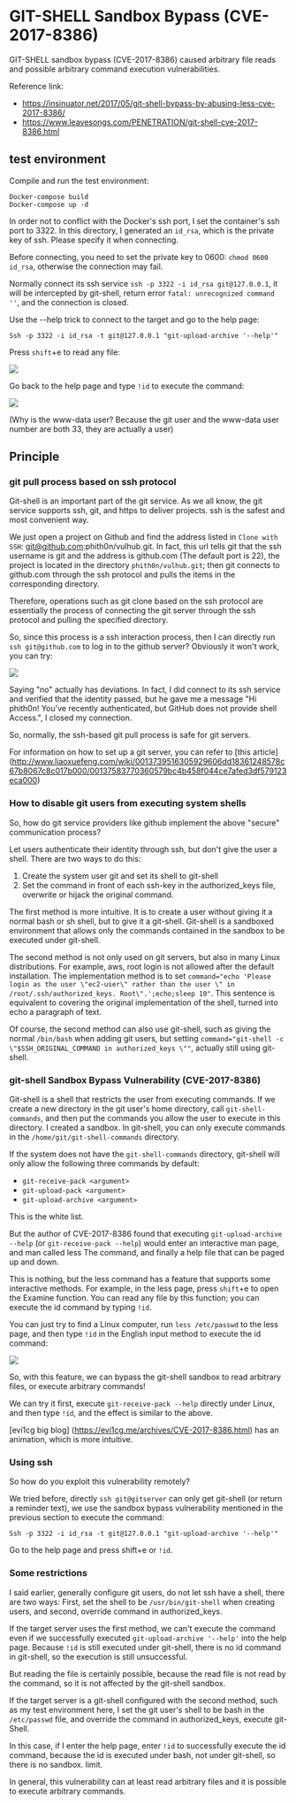 # GIT-SHELL Sandbox Bypass (CVE-2017-8386)

GIT-SHELL sandbox bypass (CVE-2017-8386) caused arbitrary file reads and possible arbitrary command execution vulnerabilities.

Reference link:

 - https://insinuator.net/2017/05/git-shell-bypass-by-abusing-less-cve-2017-8386/
 - https://www.leavesongs.com/PENETRATION/git-shell-cve-2017-8386.html

## test environment

Compile and run the test environment:

```
Docker-compose build
Docker-compose up -d
```

In order not to conflict with the Docker's ssh port, I set the container's ssh port to 3322. In this directory, I generated an `id_rsa`, which is the private key of ssh. Please specify it when connecting.

Before connecting, you need to set the private key to 0600: `chmod 0600 id_rsa`, otherwise the connection may fail.

Normally connect its ssh service `ssh -p 3322 -i id_rsa git@127.0.0.1`, it will be intercepted by git-shell, return error `fatal: unrecognized command ''`, and the connection is closed.

Use the --help trick to connect to the target and go to the help page:

```
Ssh -p 3322 -i id_rsa -t git@127.0.0.1 "git-upload-archive '--help'"
```

Press `shift`+e to read any file:

![](img/03.png)

Go back to the help page and type `!id` to execute the command:

![](img/04.png)

(Why is the www-data user? Because the git user and the www-data user number are both 33, they are actually a user)

## Principle

### git pull process based on ssh protocol

Git-shell is an important part of the git service. As we all know, the git service supports ssh, git, and https to deliver projects. ssh is the safest and most convenient way.

We just open a project on Github and find the address listed in `Clone with SSH`: git@github.com:phith0n/vulhub.git. In fact, this url tells git that the ssh username is git and the address is github.com (The default port is 22), the project is located in the directory `phith0n/vulhub.git`; then git connects to github.com through the ssh protocol and pulls the items in the corresponding directory.

Therefore, operations such as git clone based on the ssh protocol are essentially the process of connecting the git server through the ssh protocol and pulling the specified directory.

So, since this process is a ssh interaction process, then I can directly run `ssh git@github.com` to log in to the github server? Obviously it won't work, you can try:

![](img/01.png)

Saying "no" actually has deviations. In fact, I did connect to its ssh service and verified that the identity passed, but he gave me a message "Hi phith0n! You've recently authenticated, but GitHub does not provide shell Access.", I closed my connection.

So, normally, the ssh-based git pull process is safe for git servers.

For information on how to set up a git server, you can refer to [this article] (http://www.liaoxuefeng.com/wiki/0013739516305929606dd18361248578c67b8067c8c017b000/00137583770360579bc4b458f044ce7afed3df579123eca000)

### How to disable git users from executing system shells

So, how do git service providers like github implement the above "secure" communication process?

Let users authenticate their identity through ssh, but don't give the user a shell. There are two ways to do this:

1. Create the system user git and set its shell to git-shell
2. Set the command in front of each ssh-key in the authorized_keys file, overwrite or hijack the original command.

The first method is more intuitive. It is to create a user without giving it a normal bash or sh shell, but to give it a git-shell. Git-shell is a sandboxed environment that allows only the commands contained in the sandbox to be executed under git-shell.

The second method is not only used on git servers, but also in many Linux distributions. For example, aws, root login is not allowed after the default installation. The implementation method is to set `command="echo 'Please login as the user \"ec2-user\" rather than the user \" in /root/.ssh/authorized_keys. Root\".';echo;sleep 10"`. This sentence is equivalent to covering the original implementation of the shell, turned into echo a paragraph of text.

Of course, the second method can also use git-shell, such as giving the normal `/bin/bash` when adding git users, but setting `command="git-shell -c \"$SSH_ORIGINAL_COMMAND in authorized_keys \""`, actually still using git-shell.

### git-shell Sandbox Bypass Vulnerability (CVE-2017-8386)

Git-shell is a shell that restricts the user from executing commands. If we create a new directory in the git user's home directory, call `git-shell-commands`, and then put the commands you allow the user to execute in this directory. I created a sandbox. In git-shell, you can only execute commands in the `/home/git/git-shell-commands` directory.

If the system does not have the `git-shell-commands` directory, git-shell will only allow the following three commands by default:

- `git-receive-pack <argument>`
- `git-upload-pack <argument>`
- `git-upload-archive <argument>`

This is the white list.

But the author of CVE-2017-8386 found that executing `git-upload-archive --help` (or `git-receive-pack --help`) would enter an interactive man page, and man called less The command, and finally a help file that can be paged up and down.

This is nothing, but the less command has a feature that supports some interactive methods. For example, in the less page, press `shift`+e to open the Examine function. You can read any file by this function; you can execute the id command by typing `!id`.

You can just try to find a Linux computer, run `less /etc/passwd` to the less page, and then type `!id` in the English input method to execute the id command:

![](img/02.png)

So, with this feature, we can bypass the git-shell sandbox to read arbitrary files, or execute arbitrary commands!

We can try it first, execute `git-receive-pack --help` directly under Linux, and then type `!id`, and the effect is similar to the above.

[evi1cg big blog] (https://evi1cg.me/archives/CVE-2017-8386.html) has an animation, which is more intuitive.

### Using ssh

So how do you exploit this vulnerability remotely?

We tried before, directly `ssh git@gitserver` can only get git-shell (or return a reminder text), we use the sandbox bypass vulnerability mentioned in the previous section to execute the command:

```
Ssh -p 3322 -i id_rsa -t git@127.0.0.1 "git-upload-archive '--help'"
```

Go to the help page and press shift+e or `!id`.

### Some restrictions

I said earlier, generally configure git users, do not let ssh have a shell, there are two ways: First, set the shell to be `/usr/bin/git-shell` when creating users, and second, override command in authorized_keys.

If the target server uses the first method, we can't execute the command even if we successfully executed `git-upload-archive '--help'` into the help page. Because `!id` is still executed under git-shell, there is no id command in git-shell, so the execution is still unsuccessful.

But reading the file is certainly possible, because the read file is not read by the command, so it is not affected by the git-shell sandbox.

If the target server is a git-shell configured with the second method, such as my test environment here, I set the git user's shell to be bash in the `/etc/passwd` file, and override the command in authorized_keys, execute git- Shell.

In this case, if I enter the help page, enter `!id` to successfully execute the id command, because the id is executed under bash, not under git-shell, so there is no sandbox. limit.

In general, this vulnerability can at least read arbitrary files and it is possible to execute arbitrary commands.